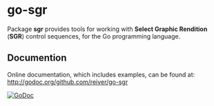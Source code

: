 # go-sgr

Package **sgr** provides tools for working with **Select Graphic Rendition** (**SGR**) control sequences, for the Go programming language.

## Documention

Online documentation, which includes examples, can be found at: http://godoc.org/github.com/reiver/go-sgr

[![GoDoc](https://godoc.org/github.com/reiver/go-sgr?status.svg)](https://godoc.org/github.com/reiver/go-sgr)

